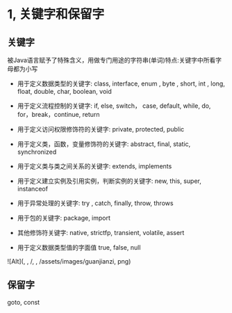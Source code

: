 # 1, 关键字和保留字

## 关键字

被Java语言赋予了特殊含义，用做专门用途的字符串(单词)特点:关键字中所看字母都为小写

- 用于定义数据类型的关键字:
class, interface,  enum , byte , short,  int ,
long, float,  double, char, boolean,  void

- 用于定义流程控制的关键字:
if, else, switch， case,  default,  while, do,
for，break，continue, return

- 用于定义访问权限修饰符的关键字: private,  protected,  public

- 用于定义类，函数，变量修饰符的关键字: abstract, final, static, synchronized

- 用于定义类与类之间关系的关键字: extends, implements

- 用于定义建立实例及引用实例，判断实例的关键字: new, this,  super, instanceof

- 用于异常处理的关键字: try , catch, finally,  throw,  throws

- 用于包的关键字: package, import

- 其他修饰符关键字: native, strictfp,  transient, volatile,  assert

- 用于定义数据类型值的字面值 true, false, null

 ![Alt](, , /, , /assets/images/guanjianzi, png)

## 保留字

goto, const
